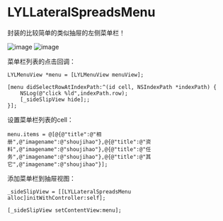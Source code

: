 # LYLLateralSpreadsMenu
封装的比较简单的类似抽屉的左侧菜单栏！

 ![image](https://github.com/LiuYulei001/LYLLateralSpreadsMenu/BasicFramework/one.png)
 ![image](https://github.com/LiuYulei001/LYLLateralSpreadsMenu/BasicFramework/two.png)

菜单栏列表的点击回调：
    
    LYLMenuView *menu = [LYLMenuView menuView];
    
    [menu didSelectRowAtIndexPath:^(id cell, NSIndexPath *indexPath) {
        NSLog(@"click %ld",indexPath.row);
        [_sideSlipView hide];;
    }];
    
    
设置菜单栏列表的cell：
    
    menu.items = @[@{@"title":@"相册",@"imagename":@"shoujihao"},@{@"title":@"资料",@"imagename":@"shoujihao"},@{@"title":@"任务",@"imagename":@"shoujihao"},@{@"title":@"其它",@"imagename":@"shoujihao"}];
    
添加菜单栏到抽屉视图：

    _sideSlipView = [[LYLLateralSpreadsMenu alloc]initWithController:self];

    [_sideSlipView setContentView:menu];
